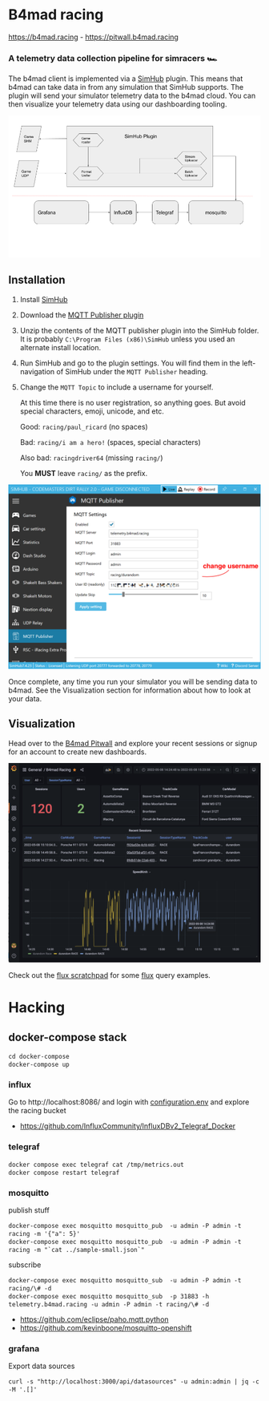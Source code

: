 # B4mad racing

https://b4mad.racing - https://pitwall.b4mad.racing

### A telemetry data collection pipeline for simracers :racing_car:

The b4mad client is implemented via a [SimHub](https://www.simhubdash.com/) plugin. This means that b4mad can take data
in from any simulation that SimHub supports. The plugin will send your simulator telemetry data to the b4mad cloud. You
can then visualize your telemetry data using our dashboarding tooling.

![architecture](docs/architecture.png)

## Installation

1. Install [SimHub](https://www.simhubdash.com/)
1. Download the [MQTT Publisher
   plugin](https://nightly.link/durandom/SimHub-MQTT-Publisher/workflows/dotnet/main/release-artifact.zip)
1. Unzip the contents of the MQTT publisher plugin into the SimHub folder. It is
   probably `C:\Program Files (x86)\SimHub` unless you used an alternate install
   location.
1. Run SimHub and go to the plugin settings. You will find them in the left-navigation of SimHub under the `MQTT Publisher` heading.
1. Change the `MQTT Topic` to include a username for yourself.

    At this time there is no user registration, so anything goes. But avoid special characters, emoji, unicode, and etc.

    Good: `racing/paul_ricard` (no spaces)

    Bad: `racing/i am a hero!` (spaces, special characters)

    Also bad: `racingdriver64` (missing `racing/`)

    You **MUST** leave `racing/` as the prefix.

![simhub](docs/simhub.png)

Once complete, any time you run your simulator you will be sending data to
b4mad. See the Visualization section for information about how to look at your
data.
## Visualization

Head over to the [B4mad Pitwall](https://pitwall.b4mad.racing) and explore your
recent sessions or signup for an account to create new dashboards.

![grafana](docs/grafana.png)

Check out the [flux scratchpad](flux/SCRATCH.flux) for some
[flux](https://docs.influxdata.com/flux/v0.x/) query examples.


# Hacking

## docker-compose stack

```
cd docker-compose
docker-compose up
```

### influx

Go to http://localhost:8086/ and login with [configuration.env](docker-compose/configuration.env)
and explore the racing bucket

* https://github.com/InfluxCommunity/InfluxDBv2_Telegraf_Docker

### telegraf

```
docker compose exec telegraf cat /tmp/metrics.out
docker compose restart telegraf
```

### mosquitto

publish stuff

```
docker-compose exec mosquitto mosquitto_pub  -u admin -P admin -t racing -m '{"a": 5}'
docker-compose exec mosquitto mosquitto_pub  -u admin -P admin -t racing -m "`cat ../sample-small.json`"
```

subscribe
```
docker-compose exec mosquitto mosquitto_sub  -u admin -P admin -t racing/\# -d
docker-compose exec mosquitto mosquitto_sub  -p 31883 -h telemetry.b4mad.racing -u admin -P admin -t racing/\# -d
```

* https://github.com/eclipse/paho.mqtt.python
* https://github.com/kevinboone/mosquitto-openshift

### grafana

Export data sources
```
curl -s "http://localhost:3000/api/datasources" -u admin:admin | jq -c -M '.[]'
```
